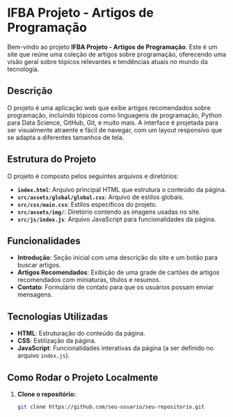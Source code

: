 # IFBA Projeto - Artigos de Programação

Bem-vindo ao projeto **IFBA Projeto - Artigos de Programação**. Este é um site que reúne uma coleção de artigos sobre programação, oferecendo uma visão geral sobre tópicos relevantes e tendências atuais no mundo da tecnologia.

## Descrição

O projeto é uma aplicação web que exibe artigos recomendados sobre programação, incluindo tópicos como linguagens de programação, Python para Data Science, GitHub, Git, e muito mais. A interface é projetada para ser visualmente atraente e fácil de navegar, com um layout responsivo que se adapta a diferentes tamanhos de tela.

## Estrutura do Projeto

O projeto é composto pelos seguintes arquivos e diretórios:

- **`index.html`**: Arquivo principal HTML que estrutura o conteúdo da página.
- **`src/assets/global/global.css`**: Arquivo de estilos globais.
- **`src/css/main.css`**: Estilos específicos do projeto.
- **`src/assets/img/`**: Diretório contendo as imagens usadas no site.
- **`src/js/index.js`**: Arquivo JavaScript para funcionalidades da página.

## Funcionalidades

- **Introdução**: Seção inicial com uma descrição do site e um botão para buscar artigos.
- **Artigos Recomendados**: Exibição de uma grade de cartões de artigos recomendados com miniaturas, títulos e resumos.
- **Contato**: Formulário de contato para que os usuários possam enviar mensagens.

## Tecnologias Utilizadas

- **HTML**: Estruturação do conteúdo da página.
- **CSS**: Estilização da página.
- **JavaScript**: Funcionalidades interativas da página (a ser definido no arquivo `index.js`).

## Como Rodar o Projeto Localmente

1. **Clone o repositório:**

   ```bash
   git clone https://github.com/seu-usuario/seu-repositorio.git
